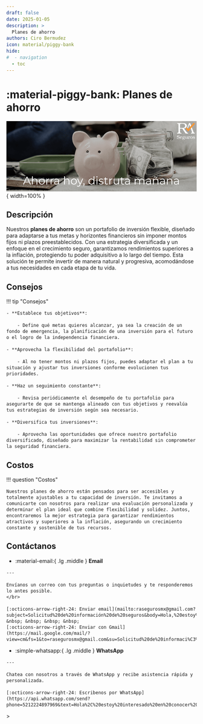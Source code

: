 ```yaml
---
draft: false
date: 2025-01-05
description: >
  Planes de ahorro
authors: Ciro Bermudez
icon: material/piggy-bank
hide: 
#  - navigation
  - toc
---
```


# :material-piggy-bank: Planes de ahorro

![Image title](../../assets/images/pages/08_ahorro-comp.png){ width=100% }

## Descripción

<div class="justify" markdown>

Nuestros **planes de ahorro** son un portafolio de inversión flexible, diseñado para adaptarse a tus metas y horizontes financieros sin imponer montos fijos ni plazos preestablecidos. Con una estrategia diversificada y un enfoque en el crecimiento seguro, garantizamos rendimientos superiores a la inflación, protegiendo tu poder adquisitivo a lo largo del tiempo. Esta solución te permite invertir de manera natural y progresiva, acomodándose a tus necesidades en cada etapa de tu vida.

</div>

## Consejos

!!! tip "Consejos"

    - **Establece tus objetivos**:

        - Define qué metas quieres alcanzar, ya sea la creación de un fondo de emergencia, la planificación de una inversión para el futuro o el logro de la independencia financiera.

    - **Aprovecha la flexibilidad del portafolio**:

        - Al no tener montos ni plazos fijos, puedes adaptar el plan a tu situación y ajustar tus inversiones conforme evolucionen tus prioridades.

    - **Haz un seguimiento constante**:

        - Revisa periódicamente el desempeño de tu portafolio para asegurarte de que se mantenga alineado con tus objetivos y reevalúa tus estrategias de inversión según sea necesario.

    - **Diversifica tus inversiones**:

        - Aprovecha las oportunidades que ofrece nuestro portafolio diversificado, diseñado para maximizar la rentabilidad sin comprometer la seguridad financiera.

## Costos

!!! question "Costos"

    Nuestros planes de ahorro están pensados para ser accesibles y totalmente ajustables a tu capacidad de inversión. Te invitamos a comunicarte con nosotros para realizar una evaluación personalizada y determinar el plan ideal que combine flexibilidad y solidez. Juntos, encontraremos la mejor estrategia para garantizar rendimientos atractivos y superiores a la inflación, asegurando un crecimiento constante y sostenible de tus recursos.

    
## Contáctanos

<div class="grid cards" markdown>

-    :material-email:{ .lg .middle } __Email__

    ---

    Envíanos un correo con tus preguntas o inquietudes y te responderemos lo antes posible.
    </br>

    [:octicons-arrow-right-24: Enviar email](mailto:rasegurosmx@gmail.com?subject=Solicitud%20de%20información%20de%20seguros&body=Hola,%20estoy%20interesado%20en%20conocer%20más%20sobre%20las%20opciones%20de%20seguro.%20Agradecería%20su%20respuesta.%20Saludos.) &nbsp; &nbsp; &nbsp; &nbsp;
    [:octicons-arrow-right-24: Enviar con Gmail](https://mail.google.com/mail/?view=cm&fs=1&to=rasegurosmx@gmail.com&su=Solicitud%20de%20informaci%C3%B3n%20de%20seguros&body=Hola,%20estoy%20interesado%20en%20conocer%20m%C3%A1s%20sobre%20las%20opciones%20de%20seguro.%20Agradecer%C3%ADa%20su%20respuesta.%20Saludos.)

-    :simple-whatsapp:{ .lg .middle } __WhatsApp__

    ---

    Chatea con nosotros a través de WhatsApp y recibe asistencia rápida y personalizada.

    [:octicons-arrow-right-24: Escribenos por WhatsApp](https://api.whatsapp.com/send?phone=5212224897969&text=Hola%2C%20estoy%20interesado%20en%20conocer%20m%C3%A1s%20sobre%20las%20opciones%20de%20seguro.%20Agradecer%C3%ADa%20su%20respuesta.%20Saludos.)

</div>>
